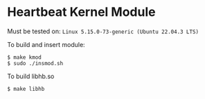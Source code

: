 # Heartbeat Kernel Module

Must be tested on: `Linux 5.15.0-73-generic (Ubuntu 22.04.3 LTS)`

To build and insert module:

```
$ make kmod
$ sudo ./insmod.sh
```

To build libhb.so

```
$ make libhb
```


